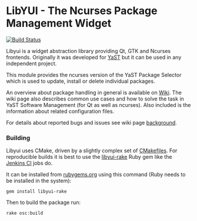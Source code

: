# LibYUI - The Ncurses Package Management Widget

[![Build Status](https://travis-ci.org/libyui/libyui-ncurses-pkg.svg?branch=master
)](https://travis-ci.org/libyui/libyui-ncurses-pkg)

Libyui is a widget abstraction library providing Qt, GTK and Ncurses
frontends. Originally it was developed for [YaST](https://yast.github.io/)
but it can be used in any independent project.

This module provides the ncurses version of the YaST Package Selector which
is used to update, install or delete individual packages.

An overview about package handling in general is available on
[Wiki](https://github.com/libyui/libyui-ncurses-pkg/wiki).
The wiki page also describes common use cases and how to solve the task in
YaST Software Management (for Qt as well as ncurses). Also included is the
information about related configuration files.

For details about reported bugs and issues see wiki page
[background](https://github.com/libyui/libyui-ncurses-pkg/wiki/background).

### Building

Libyui uses CMake, driven by a slightly complex set of
[CMakefiles](https://github.com/libyui/libyui/tree/master/buildtools). For
reproducible builds it is best to use the [libyui-rake](
https://github.com/libyui/libyui-rake) Ruby gem like the [Jenkins CI](
https://ci.opensuse.org/view/libyui/) jobs do.

It can be installed from [rubygems.org](https://rubygems.org/gems/libyui-rake/)
using this command (Ruby needs to be installed in the system):

```
gem install libyui-rake
```

Then to build the package run:

```
rake osc:build
```
